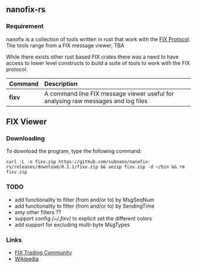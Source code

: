nanofix-rs
----------

### Requirement
nanofix is a collection of tools written in rust that work with the [FIX Protocol](https://www.fixtrading.org/). 
The tools range from a FIX message viewer, TBA

While there exists other rust based FIX crates there was a need to have access to lower level constructs to 
build a suite of tools to work with the FIX protocol. 

Command|Description
:---|:---|
**fixv** | A command line FIX message viewer useful for analysing raw messages and log files

## FIX Viewer
### Downloading
To download the program, type the following command:


```curl -L -o fixv.zip https://github.com/subnano/nanofix-rs/releases/download/0.1.1/fixv.zip && unzip fixv.zip -d ~/bin && rm fixv.zip```

### TODO
* add functionality to filter (from and/or to) by MsgSeqNum
* add functionality to filter (from and/or to) by SendingTime
* amy other filters ??
* support config _(~/.fixv)_ to explicit set the different colors
* add support for excluding multi-byte MsgTypes
  
### Links
- [FIX Trading Community](https://www.fixtrading.org/) 
- [Wikipedia](https://en.wikipedia.org/wiki/Financial_Information_eXchange)
